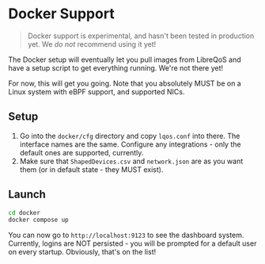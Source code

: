 # Docker Support

> Docker support is experimental, and hasn't been tested in production yet. We *do not* recommend using it yet!

The Docker setup will eventually let you pull images from LibreQoS and have a setup script to get everything running. We're not there yet!

For now, this will get you going. Note that you absolutely MUST be on a Linux system with eBPF support,
and supported NICs.

## Setup

1. Go into the `docker/cfg` directory and copy `lqos.conf` into there. The interface names are the same. Configure any integrations - only the default ones are supported, currently.
2. Make sure that `ShapedDevices.csv` and `network.json` are as you want them (or in default state - they MUST exist).

## Launch

```bash
cd docker
docker compose up
```

You can now go to `http://localhost:9123` to see the dashboard system. Currently, logins are NOT
persisted - you will be prompted for a default user on every startup. Obviously, that's on the list!
